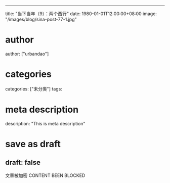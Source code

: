 
---
title: "当下当年（9）：两个西行"
date: 1980-01-01T12:00:00+08:00
image: "/images/blog/sina-post-77-1.jpg"
# author
author: ["urbandao"]
# categories
categories: ["未分类"]
tags: 
# meta description
description: "This is meta description"
# save as draft
draft: false
---

文章被加密 CONTENT BEEN BLOCKED
